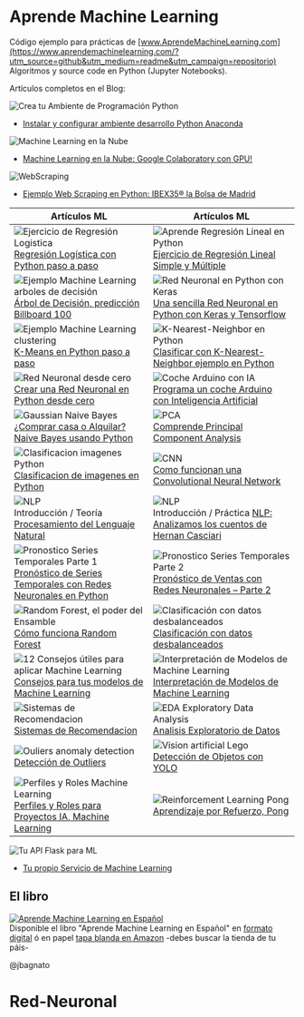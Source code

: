 # Aprende Machine Learning
Código ejemplo para prácticas de [www.AprendeMachineLearning.com](https://www.aprendemachinelearning.com/?utm_source=github&utm_medium=readme&utm_campaign=repositorio) Algoritmos y source code en Python (Jupyter Notebooks).

Artículos completos en el Blog:

![Crea tu Ambiente de Programación Python](https://i2.wp.com/www.aprendemachinelearning.com/wp-content/uploads/2018/03/Instalar-Python-Anaconda.png?w=480)

* [Instalar y configurar ambiente desarrollo Python Anaconda](http://www.aprendemachinelearning.com/instalar-ambiente-de-desarrollo-python-anaconda-para-aprendizaje-automatico/?utm_source=github&utm_medium=readme&utm_campaign=repositorio)

![Machine Learning en la Nube](https://i0.wp.com/www.aprendemachinelearning.com/wp-content/uploads/2019/02/machine-learning-en-la-nube.png?w=480)

* [Machine Learning en la Nube: Google Colaboratory con GPU!](http://www.aprendemachinelearning.com/machine-learning-en-la-nube-google-colaboratory-con-gpu/?utm_source=github&utm_medium=readme&utm_campaign=repositorio)

![WebScraping](https://i0.wp.com/www.aprendemachinelearning.com/wp-content/uploads/2019/01/webscraping-en-python.png?w=480)

* [Ejemplo Web Scraping en Python: IBEX35® la Bolsa de Madrid](http://www.aprendemachinelearning.com/ejemplo-web-scraping-python-ibex35-bolsa-valores/?utm_source=github&utm_medium=readme&utm_campaign=repositorio)

| Artículos ML | Artículos ML |
| ------------- | ----------- |
| ![Ejercicio de Regresión Logistica](https://i2.wp.com/www.aprendemachinelearning.com/wp-content/uploads/2017/11/regresionlogistica-machine-learning.png?w=360) <br>[Regresión Logística con Python paso a paso](http://www.aprendemachinelearning.com/regresion-logistica-con-python-paso-a-paso/?utm_source=github&utm_medium=readme&utm_campaign=repositorio) | ![Aprende Regresión Lineal en Python](https://i0.wp.com/www.aprendemachinelearning.com/wp-content/uploads/2018/05/regresion_linear_poster.png?w=360) <br>[Ejercicio de Regresión Lineal Simple y Múltiple](http://www.aprendemachinelearning.com/regresion-lineal-en-espanol-con-python/?utm_source=github&utm_medium=readme&utm_campaign=repositorio) |
| ![Ejemplo Machine Learning arboles de decisión](https://i2.wp.com/www.aprendemachinelearning.com/wp-content/uploads/2018/04/arbol-de-desicion-python.png?w=360)<br> [Árbol de Decisión, predicción Billboard 100](http://www.aprendemachinelearning.com/arbol-de-decision-en-python-clasificacion-y-prediccion/?utm_source=github&utm_medium=readme&utm_campaign=repositorio) | ![Red Neuronal en Python con Keras](https://i2.wp.com/www.aprendemachinelearning.com/wp-content/uploads/2018/05/red-neuronal-python-keras.png?w=360) <br>[Una sencilla Red Neuronal en Python con Keras y Tensorflow](http://www.aprendemachinelearning.com/una-sencilla-red-neuronal-en-python-con-keras-y-tensorflow/?utm_source=github&utm_medium=readme&utm_campaign=repositorio) |
| ![Ejemplo Machine Learning clustering](https://i2.wp.com/www.aprendemachinelearning.com/wp-content/uploads/2018/03/k-means-algoritmo-aprende.png?w=360) <br>[K-Means en Python paso a paso](http://www.aprendemachinelearning.com/k-means-en-python-paso-a-paso/?utm_source=github&utm_medium=readme&utm_campaign=repositorio) | ![K-Nearest-Neighbor en Python](https://i0.wp.com/www.aprendemachinelearning.com/wp-content/uploads/2018/07/k-Nearest-Neighbor-algoritmo.png?w=360) <br>[Clasificar con K-Nearest-Neighbor ejemplo en Python](http://www.aprendemachinelearning.com/clasificar-con-k-nearest-neighbor-ejemplo-en-python/?utm_source=github&utm_medium=readme&utm_campaign=repositorio) |
| ![Red Neuronal desde cero](https://i0.wp.com/www.aprendemachinelearning.com/wp-content/uploads/2018/07/Crea-Red-neuronal-cero.png?w=360) <br>[Crear una Red Neuronal en Python desde cero](http://www.aprendemachinelearning.com/crear-una-red-neuronal-en-python-desde-cero/?utm_source=github&utm_medium=readme&utm_campaign=repositorio) | ![Coche Arduino con IA](https://i2.wp.com/www.aprendemachinelearning.com/wp-content/uploads/2018/08/programa_choche_arduino.png?w=360) <br>[Programa un coche Arduino con Inteligencia Artificial](http://www.aprendemachinelearning.com/programa-un-coche-arduino-con-inteligencia-artificial/?utm_source=github&utm_medium=readme&utm_campaign=repositorio) |
| ![Gaussian Naive Bayes](https://i0.wp.com/www.aprendemachinelearning.com/wp-content/uploads/2018/08/Comprar_o_alquilar.png?w=360) <br>[¿Comprar casa o Alquilar? Naive Bayes usando Python](http://www.aprendemachinelearning.com/comprar-casa-o-alquilar-naive-bayes-usando-python/?utm_source=github&utm_medium=readme&utm_campaign=repositorio) | ![PCA](https://i0.wp.com/www.aprendemachinelearning.com/wp-content/uploads/2018/10/pca_aprende_ml.png?w=360) <br>[Comprende Principal Component Analysis](http://www.aprendemachinelearning.com/comprende-principal-component-analysis/?utm_source=github&utm_medium=readme&utm_campaign=repositorio) |
| ![Clasificacion imagenes Python](https://i0.wp.com/www.aprendemachinelearning.com/wp-content/uploads/2018/11/red_neuronal_convolucional_post.png?w=360) <br>[Clasificacion de imagenes en Python](http://www.aprendemachinelearning.com/clasificacion-de-imagenes-en-python/?utm_source=github&utm_medium=readme&utm_campaign=repositorio) | ![CNN](https://i2.wp.com/www.aprendemachinelearning.com/wp-content/uploads/2018/11/portada_cnn.png?w=360) <br>[Como funcionan una Convolutional Neural Network](http://www.aprendemachinelearning.com/como-funcionan-las-convolutional-neural-networks-vision-por-ordenador/?utm_source=github&utm_medium=readme&utm_campaign=repositorio) |
| ![NLP](https://i1.wp.com/www.aprendemachinelearning.com/wp-content/uploads/2018/12/nlp_blog.png?w=360) <br>Introducción / Teoría [Procesamiento del Lenguaje Natural](http://www.aprendemachinelearning.com/procesamiento-del-lenguaje-natural-nlp/?utm_source=github&utm_medium=readme&utm_campaign=repositorio) | ![NLP](https://i1.wp.com/www.aprendemachinelearning.com/wp-content/uploads/2019/01/PLN-ejercicio-python.png?w=360) <br>Introducción / Práctica [NLP: Analizamos los cuentos de Hernan Casciari](http://www.aprendemachinelearning.com/ejercicio-nlp-cuentos-de-hernan-casciari-python-espanol/?utm_source=github&utm_medium=readme&utm_campaign=repositorio) |
| ![Pronostico Series Temporales Parte 1](https://i2.wp.com/www.aprendemachinelearning.com/wp-content/uploads/2019/02/pronostico_red_neuronal.png?w=360) <br>[Pronóstico de Series Temporales con Redes Neuronales en Python](http://www.aprendemachinelearning.com/pronostico-de-series-temporales-con-redes-neuronales-en-python/?utm_source=github&utm_medium=readme&utm_campaign=repositorio) | ![Pronostico Series Temporales Parte 2](https://i0.wp.com/www.aprendemachinelearning.com/wp-content/uploads/2019/03/Series-Temporales-python-nn.png?w=360) <br>[Pronóstico de Ventas con Redes Neuronales – Parte 2](http://www.aprendemachinelearning.com/pronostico-de-ventas-redes-neuronales-python-embeddings/?utm_source=github&utm_medium=readme&utm_campaign=repositorio) |
| ![Random Forest, el poder del Ensamble](https://i2.wp.com/www.aprendemachinelearning.com/wp-content/uploads/2019/06/algoritmo-random-forest.png?w=360) <br>[Cómo funciona Random Forest](https://www.aprendemachinelearning.com/random-forest-el-poder-del-ensamble/?utm_source=github&utm_medium=readme&utm_campaign=repositorio) | ![Clasificación con datos desbalanceados](https://i1.wp.com/www.aprendemachinelearning.com/wp-content/uploads/2019/05/clases-desbalanceadas-1.png?w=360) <br>[Clasificación con datos desbalanceados](https://www.aprendemachinelearning.com/clasificacion-con-datos-desbalanceados/?utm_source=github&utm_medium=readme&utm_campaign=repositorio) |
| ![12 Consejos útiles para aplicar Machine Learning](https://i0.wp.com/www.aprendemachinelearning.com/wp-content/uploads/2019/04/consejos_ml.png?w=360) <br>[Consejos para tus modelos de Machine Learning](https://www.aprendemachinelearning.com/12-consejos-utiles-para-aplicar-machine-learning/?utm_source=github&utm_medium=readme&utm_campaign=repositorio) | ![Interpretación de Modelos de Machine Learning](https://i2.wp.com/www.aprendemachinelearning.com/wp-content/uploads/2019/04/Interpretacion_modelos.png?w=360) <br>[Interpretación de Modelos de Machine Learning](https://www.aprendemachinelearning.com/interpretacion-de-modelos-de-machine-learning/?utm_source=github&utm_medium=readme&utm_campaign=repositorio) |
| ![Sistemas de Recomendacion](https://i0.wp.com/www.aprendemachinelearning.com/wp-content/uploads/2019/08/motor-recomendacion.png?w=360) <br>[Sistemas de Recomendacion](https://www.aprendemachinelearning.com/sistemas-de-recomendacion/?utm_source=github&utm_medium=readme&utm_campaign=repositorio) | ![EDA Exploratory Data Analysis](https://i0.wp.com/www.aprendemachinelearning.com/wp-content/uploads/2019/12/analisis_exploratorio_datos.png?w=360) <br>[Analisis Exploratorio de Datos](https://www.aprendemachinelearning.com/analisis-exploratorio-de-datos-pandas-python/?utm_source=github&utm_medium=readme&utm_campaign=repositorio) |
| ![Ouliers anomaly detection](https://i0.wp.com/www.aprendemachinelearning.com/wp-content/uploads/2020/06/portada-outliers-python.png?w=360) <br>[Detección de Outliers](https://www.aprendemachinelearning.com/deteccion-de-outliers-en-python-anomalia/) | ![Vision artificial Lego](https://i1.wp.com/www.aprendemachinelearning.com/wp-content/uploads/2020/06/deteccion-yolo-blog.png?w=360) <br>[Detección de Objetos con YOLO](https://www.aprendemachinelearning.com/deteccion-de-objetos-con-python-yolo-keras-tutorial/) |
| ![Perfiles y Roles Machine Learning](https://i2.wp.com/www.aprendemachinelearning.com/wp-content/uploads/2020/10/6-roles-perfiles-machine-learning.png?w=360) <br>[Perfiles y Roles para Proyectos IA, Machine Learning](https://www.aprendemachinelearning.com/perfiles-roles-proyectos-ia-ml-data-science/) | ![Reinforcement Learning Pong](https://i1.wp.com/www.aprendemachinelearning.com/wp-content/uploads/2020/12/Aprendizaje-refuerzo-port.png?w=360)<br> [Aprendizaje por Refuerzo, Pong](https://www.aprendemachinelearning.com/aprendizaje-por-refuerzo/) |


![Tu API Flask para ML](https://i1.wp.com/www.aprendemachinelearning.com/wp-content/uploads/2019/07/flask_python_ml.png?w=480)

* [Tu propio Servicio de Machine Learning](https://www.aprendemachinelearning.com/tu-propio-servicio-de-machine-learning/?utm_source=github&utm_medium=readme&utm_campaign=repositorio)

## El libro
[![Aprende Machine Learning en Español](https://www.aprendemachinelearning.com/wp-content/uploads/2020/12/el-libro.png?w=360)](https://leanpub.com/aprendeml/) <br>
Disponible el libro "Aprende Machine Learning en Español" en [formato digital](https://leanpub.com/aprendeml/) ó en papel [tapa blanda en Amazon](https://amzn.to/2LLeiGf) -debes buscar la tienda de tu páis-

@jbagnato
# Red-Neuronal
